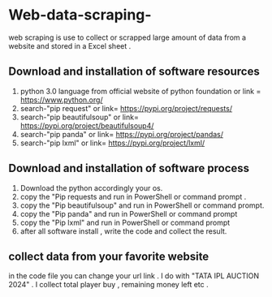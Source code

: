 # Web-data-scraping-
web scraping is use to collect or scrapped large amount of data from a website and stored in a Excel sheet .

Download and installation of software resources 
-------------------------------------------------------------------------------------------------------------------------------------------------------------------------------------------
1) python 3.0 language from official website of python foundation or link = https://www.python.org/
2) search-"pip request" or link= https://pypi.org/project/requests/
3) search-"pip beautifulsoup" or link= https://pypi.org/project/beautifulsoup4/
4) search-"pip panda" or link= https://pypi.org/project/pandas/
5) search-"pip lxml" or link= https://pypi.org/project/lxml/

Download and installation of software process
------------------------------------------------------------------------------------------------------------------------------------------------------------------------------------------
1) Download the python accordingly your os.
2) copy the "Pip requests and run in PowerShell or command prompt .
3) copy the "Pip beautifulsoup" and run in PowerShell or command prompt.
4) copy the "Pip panda" and run in PowerShell or command prompt
5) copy the "Pip lxml" and run in PowerShell or command prompt
6) after all software install , write the code and collect the result.

collect data from your favorite website
-------------------------------------------------------------------------------------------------------------------------------------------------------------------------------------------
in the code file you can change your url link . I do with "TATA IPL AUCTION 2024" . I collect total player buy , remaining money left etc .
